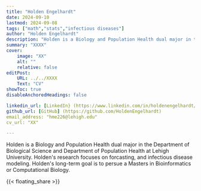 ```yaml
---
title: "Holden Engelhardt"
date: 2024-09-10
lastmod: 2024-09-08
tags: ["math","stats","infectious diseases"]
author: "Holden Engelhardt"
description: "Holden is a Biology and Population Health dual major in the Department of Biological Science and Department of Population Health at Lehigh University. Holden's research focuses on forcasting, and infectious disease modeling. Holden's long-term goal is to persue a Masters in Bioinformatics or Computational Biology." 
summary: "XXXX"
cover:
    image: "XX"
    alt: ""
    relative: false
editPost:
    URL: ../../XXXX
    Text: "CV"
showToc: true
disableAnchoredHeadings: false

linkedin_url: [LinkedIn} (https://www.linkedin.com/in/holdenengelhardt/)
github_url: [GitHub] (https://github.com/HoldenEngelhardt)
email_address: "hme226@lehigh.edu"
cv_url: "XX"

---
```


Holden is a Biology and Population Health dual major in the Department of Biological Science and Department of Population Health at Lehigh University.
Holden's research focuses on forcasting, and infectious disease modeling.
Holden's long-term goal is to persue a Masters in Bioinformatics or Computational Biology.

{{< floating_share >}} 
